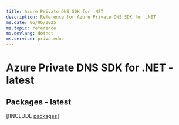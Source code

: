 ```yaml
---
title: Azure Private DNS SDK for .NET
description: Reference for Azure Private DNS SDK for .NET
ms.date: 06/06/2025
ms.topic: reference
ms.devlang: dotnet
ms.service: privatedns
---
```

# Azure Private DNS SDK for .NET - latest
## Packages - latest
[!INCLUDE [packages](private-dns-index.md)]